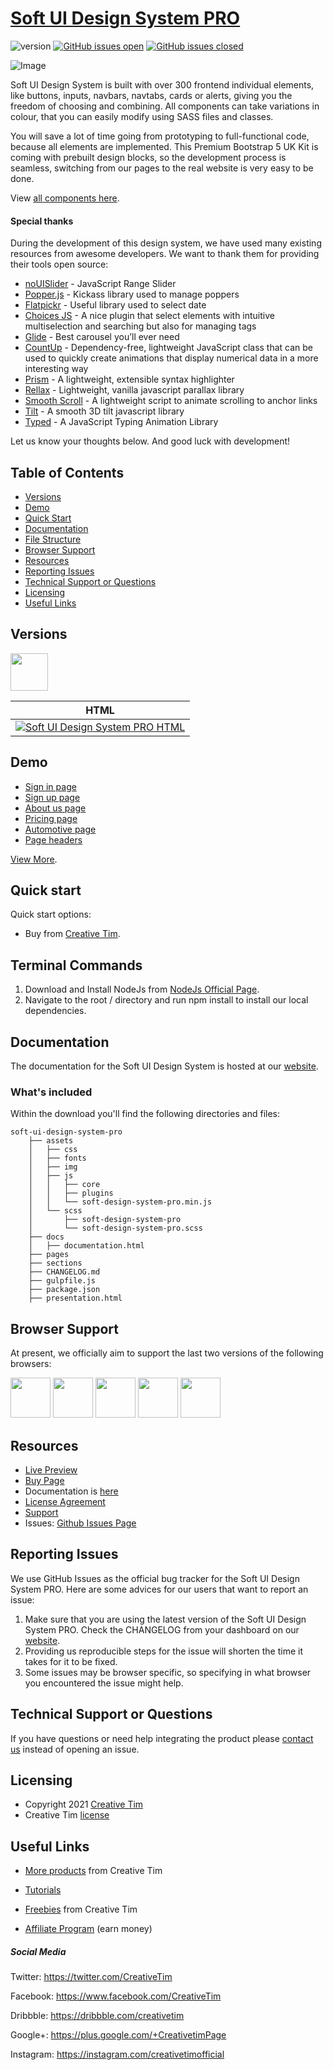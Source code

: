 # [Soft UI Design System PRO](http://demos.creative-tim.com/soft-ui-design-system-pro/presentation.html?ref=readme-sudsp)

![version](https://img.shields.io/badge/version-1.0.1-blue.svg) [![GitHub issues open](https://img.shields.io/github/issues/creativetimofficial/ct-soft-ui-design-system-pro.svg?maxAge=2592000)](https://github.com/creativetimofficial/ct-soft-ui-design-system-pro/issues?q=is%3Aopen+is%3Aissue) [![GitHub issues closed](https://img.shields.io/github/issues-closed-raw/creativetimofficial/ct-soft-ui-design-system-pro.svg?maxAge=2592000)](https://github.com/creativetimofficial/ct-soft-ui-design-system-pro/issues?q=is%3Aissue+is%3Aclosed)

![Image](https://s3.amazonaws.com/creativetim_bucket/products/414/original/opt_sds_thumbnail.png?1612539858)

Soft UI Design System is built with over 300 frontend individual elements, like buttons, inputs, navbars, navtabs, cards or alerts, giving you the freedom of choosing and combining. All components can take variations in colour, that you can easily modify using SASS files and classes.

You will save a lot of time going from prototyping to full-functional code, because all elements are implemented. This Premium Bootstrap 5 UK Kit is coming with prebuilt design blocks, so the development process is seamless, switching from our pages to the real website is very easy to be done.

View [all components here](https://www.creative-tim.com/learning-lab/bootstrap/alerts/soft-ui-design-system?ref=readme-sudsp).

#### Special thanks
During the development of this design system, we have used many existing resources from awesome developers. We want to thank them for providing their tools open source:
- [noUISlider](https://refreshless.com/nouislider/) - JavaScript Range Slider
- [Popper.js](https://popper.js.org/) - Kickass library used to manage poppers
- [Flatpickr](https://flatpickr.js.org/) - Useful library used to select date
- [Choices JS](https://joshuajohnson.co.uk/Choices/) - A nice plugin that select elements with intuitive multiselection and searching but also for managing tags
- [Glide](https://glidejs.com/) - Best carousel you’ll ever need
- [CountUp](https://inorganik.github.io/countUp.js/) - Dependency-free, lightweight JavaScript class that can be used to quickly create animations that display numerical data in a more interesting way
- [Prism](https://prismjs.com/) - A lightweight, extensible syntax highlighter
- [Rellax](https://dixonandmoe.com/rellax/) - Lightweight, vanilla javascript parallax library
- [Smooth Scroll](https://github.com/cferdinandi/smooth-scroll) - A lightweight script to animate scrolling to anchor links
- [Tilt](https://micku7zu.github.io/vanilla-tilt.js/index.html) - A smooth 3D tilt javascript library
- [Typed](https://mattboldt.com/demos/typed-js/) - A JavaScript Typing Animation Library

Let us know your thoughts below. And good luck with development!

## Table of Contents

* [Versions](#versions)
* [Demo](#demo)
* [Quick Start](#quick-start)
* [Documentation](#documentation)
* [File Structure](#file-structure)
* [Browser Support](#browser-support)
* [Resources](#resources)
* [Reporting Issues](#reporting-issues)
* [Technical Support or Questions](#technical-support-or-questions)
* [Licensing](#licensing)
* [Useful Links](#useful-links)

## Versions

[<img src="https://s3.amazonaws.com/creativetim_bucket/github/html.png" width="60" height="60" />](https://www.creative-tim.com/product/soft-ui-design-system-pro?ref=readme-sudsp)

| HTML |
| --- |
| [![Soft UI Design System PRO HTML](https://s3.amazonaws.com/creativetim_bucket/products/414/original/opt_sds_thumbnail.png?1612539858)](http://demos.creative-tim.com/soft-ui-design-system-pro/presentation.html?ref=readme-sudsp)

## Demo

- [Sign in page](https://demos.creative-tim.com/soft-ui-design-system-pro/pages/sign-in/sign-in-basic.html?ref=readme-sudsp)
- [Sign up page](https://demos.creative-tim.com/soft-ui-design-system-pro/pages/sign-up/sign-up-illustration.html?ref=readme-sudsp)
- [About us page](https://demos.creative-tim.com/soft-ui-design-system-pro/pages/about-us.html?ref=readme-sudsp)
- [Pricing page](https://demos.creative-tim.com/soft-ui-design-system-pro/pages/pricing.html?ref=readme-sudsp)
- [Automotive page](https://demos.creative-tim.com/soft-ui-design-system-pro/pages/automotive.html?ref=readme-sudsp)
- [Page headers](https://demos.creative-tim.com/soft-ui-design-system-pro/sections/page-sections/hero-sections.html?ref=readme-sudsp)

[View More](https://demos.creative-tim.com/soft-ui-design-system-pro/presentation.html?ref=readme-sudsp).

## Quick start

Quick start options:

- Buy from [Creative Tim](https://www.creative-tim.com/product/soft-ui-design-system-pro?ref=readme-sudsp).

## Terminal Commands

1. Download and Install NodeJs from [NodeJs Official Page](https://nodejs.org/en/download/).
2. Navigate to the root / directory and run npm install to install our local dependencies.

## Documentation
The documentation for the Soft UI Design System is hosted at our [website](https://www.creative-tim.com/learning-lab/bootstrap/overview/soft-ui-design-system?ref=readme-sudsp).

### What's included

Within the download you'll find the following directories and files:

```
soft-ui-design-system-pro
    ├── assets
    │   ├── css
    │   ├── fonts
    │   ├── img
    │   ├── js
    │   │   ├── core
    │   │   ├── plugins
    │   │   └── soft-design-system-pro.min.js
    │   └── scss
    │       ├── soft-design-system-pro
    │       └── soft-design-system-pro.scss
    ├── docs
    │   ├── documentation.html
    ├── pages
    ├── sections
    ├── CHANGELOG.md
    ├── gulpfile.js
    ├── package.json
    ├── presentation.html
```

## Browser Support

At present, we officially aim to support the last two versions of the following browsers:

<img src="https://s3.amazonaws.com/creativetim_bucket/github/browser/chrome.png" width="64" height="64"> <img src="https://s3.amazonaws.com/creativetim_bucket/github/browser/firefox.png" width="64" height="64"> <img src="https://s3.amazonaws.com/creativetim_bucket/github/browser/edge.png" width="64" height="64"> <img src="https://s3.amazonaws.com/creativetim_bucket/github/browser/safari.png" width="64" height="64"> <img src="https://s3.amazonaws.com/creativetim_bucket/github/browser/opera.png" width="64" height="64">

## Resources
- [Live Preview](https://demos.creative-tim.com/soft-ui-design-system-pro/presentation.html?ref=readme-sudsp)
- [Buy Page](https://www.creative-tim.com/product/soft-ui-design-system-pro?ref=readme-sudsp)
- Documentation is [here](https://www.creative-tim.com/learning-lab/bootstrap/overview/soft-ui-design-system?ref=readme-sudsp)
- [License Agreement](https://www.creative-tim.com/license?ref=readme-sudsp)
- [Support](https://www.creative-tim.com/contact-us?ref=readme-sudsp)
- Issues: [Github Issues Page](https://github.com/creativetimofficial/ct-soft-ui-design-system-pro/issues)

## Reporting Issues
We use GitHub Issues as the official bug tracker for the Soft UI Design System PRO. Here are some advices for our users that want to report an issue:

1. Make sure that you are using the latest version of the Soft UI Design System PRO. Check the CHANGELOG from your dashboard on our [website](https://www.creative-tim.com/product/soft-ui-design-system-pro?ref=readme-sudsp).
2. Providing us reproducible steps for the issue will shorten the time it takes for it to be fixed.
3. Some issues may be browser specific, so specifying in what browser you encountered the issue might help.

## Technical Support or Questions

If you have questions or need help integrating the product please [contact us](https://www.creative-tim.com/contact-us?ref=readme-sudsp) instead of opening an issue.

## Licensing

- Copyright 2021 [Creative Tim](https://www.creative-tim.com?ref=readme-sudsp)
- Creative Tim [license](https://www.creative-tim.com/license?ref=readme-sudsp)

## Useful Links

- [More products](https://www.creative-tim.com/templates?ref=readme-sudsp) from Creative Tim

- [Tutorials](https://www.youtube.com/channel/UCVyTG4sCw-rOvB9oHkzZD1w)

- [Freebies](https://www.creative-tim.com/bootstrap-themes/free?ref=readme-sudsp) from Creative Tim

- [Affiliate Program](https://www.creative-tim.com/affiliates/new?ref=readme-sudsp) (earn money)

##### Social Media

Twitter: <https://twitter.com/CreativeTim>

Facebook: <https://www.facebook.com/CreativeTim>

Dribbble: <https://dribbble.com/creativetim>

Google+: <https://plus.google.com/+CreativetimPage>

Instagram: <https://instagram.com/creativetimofficial>
